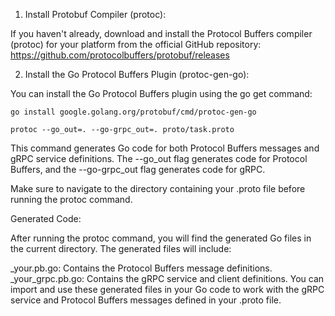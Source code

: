 1. Install Protobuf Compiler (protoc):

If you haven't already, download and install the Protocol Buffers compiler (protoc) for your platform from the official GitHub repository: https://github.com/protocolbuffers/protobuf/releases

2. Install the Go Protocol Buffers Plugin (protoc-gen-go):

You can install the Go Protocol Buffers plugin using the go get command:

````
go install google.golang.org/protobuf/cmd/protoc-gen-go

protoc --go_out=. --go-grpc_out=. proto/task.proto
````

This command generates Go code for both Protocol Buffers messages and gRPC service definitions. The --go_out flag generates code for Protocol Buffers, and the --go-grpc_out flag generates code for gRPC.

Make sure to navigate to the directory containing your .proto file before running the protoc command.

Generated Code:

After running the protoc command, you will find the generated Go files in the current directory. The generated files will include:

_your.pb.go: Contains the Protocol Buffers message definitions.
_your_grpc.pb.go: Contains the gRPC service and client definitions.
You can import and use these generated files in your Go code to work with the gRPC service and Protocol Buffers messages defined in your .proto file.

